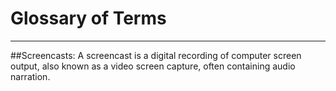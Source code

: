 # Glossary of Terms


---


##Screencasts: 
A screencast is a digital recording of computer screen output, also known as a video screen capture, often containing audio narration.
